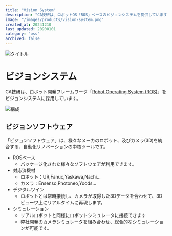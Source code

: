 ```yaml
---
title: "Vision System"
description: "CA技研は、ロボットOS「ROS」ベースのビジョンシステムを提供しています。装置の制御から、導入前のシミュレーションまでカバーします。"
image: "/images/products/vision-system.png"
created_at: 20241210
last_updated: 20900101
category: "oss"
archived: false
---
```


![タイトル](/images/products/rvs/title.png)

# ビジョンシステム

CA技研は、ロボット開発フレームワーク「[Robot Operating System (ROS)](https://www.ros.org/)」をビジョンシステムに採用しています。

![構成](/images/products/rvs/diagram.png)

## ビジョンソフトウェア
「ビジョンソフトウェア」は、様々なメーカのロボット、及びカメラ(3D)を統合する、自動化リノベーションの中核ツールです。

- ROSベース
  - パッケージ化された様々なソフトウェアが利用できます。
- 対応済機材
  - ロボット：UR,Fanuc,Yaskawa,Nachi...
  - カメラ：Ensenso,Photoneo,Yoods...
- デジタルツイン
  - ロボットとは常時接続し、カメラが取得した3Dデータを合わせて、3Dビューワ上にリアルタイムに再現します。
- シミュレーション
  - リアルロボットと同様にロボットシミュレータに接続できます
  - 弊社開発のカメラシミュレータを組み合わせ、総合的なシミュレーションが可能です。

